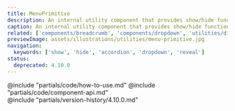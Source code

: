 ```yaml
---
title: MenuPrimitive
description: An internal utility component that provides show/hide functionality.
caption: An internal utility component that provides show/hide functionality.
related: ['components/breadcrumb', 'components/dropdown', 'utilities/disclosure-primitive']
previewImage: assets/illustrations/utilities/menu-primitive.jpg
navigation:
  keywords: ['show', 'hide', 'accordion', 'dropdown', 'reveal']
status:
  deprecated: 4.10.0
---
```


<section data-tab="Code">
  @include "partials/code/how-to-use.md"
  @include "partials/code/component-api.md"
</section>

<section data-tab="Version history">
  @include "partials/version-history/4.10.0.md"
</section>

